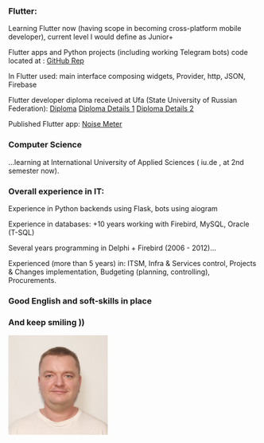 ### Flutter:

Learning Flutter now (having scope in becoming cross-platform mobile developer), current level I would define as Junior+

Flutter apps and Python projects (including working Telegram bots) code located at : [GitHub Rep](https://github.com/Wolfram-180) 

In Flutter used: main interface composing widgets, Provider, http, JSON, Firebase

Flutter developer diploma received at Ufa (State University of Russian Federation): [Diploma](https://github.com/Wolfram-180/wolfram-180.github.io/blob/main/docs/assets/pdfs/Flutter%20Developer%20-%20S.%20Ulvis%20-%20Diploma%20_rotated.pdf) [Diploma Details 1](https://github.com/Wolfram-180/wolfram-180.github.io/blob/main/docs/assets/pdfs/Flutter%20Developer%20-%20S.%20Ulvis%20-%20Diploma-%20Details1.pdf) [Diploma Details 2](https://github.com/Wolfram-180/wolfram-180.github.io/blob/main/docs/assets/pdfs/Flutter%20Developer%20-%20S.%20Ulvis%20-%20Diploma-%20Details2.pdf)

Published Flutter app: [Noise Meter](https://play.google.com/store/apps/details?id=com.wolfram180.noise_meter_app.noise_meter_app) 


### Computer Science 
...learning at International University of Applied Sciences ( iu.de , at 2nd semester now).


### Overall experience in IT:

Experience in Python backends using Flask, bots using aiogram

Experience in databases: +10 years working with Firebird, MySQL, Oracle (T-SQL)

Several years programming in Delphi + Firebird (2006 - 2012)...

Experienced (more than 5 years) in: ITSM, Infra & Services control, Projects & Changes implementation, Budgeting (planning, controlling), Procurements.

### Good English and soft-skills in place

### And keep smiling ))

<img title="foto" alt="foto" src="/docs/assets/images/serg.jpg" width="200">
